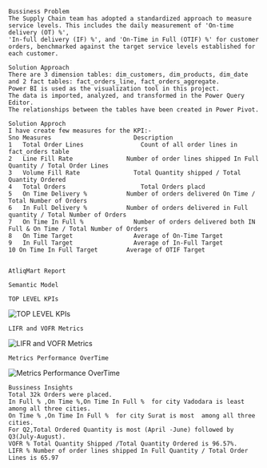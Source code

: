 ```
Bussiness Problem 
The Supply Chain team has adopted a standardized approach to measure service levels. This includes the daily measurement of 'On-time delivery (OT) %',
'In-full delivery (IF) %', and 'On-Time in Full (OTIF) %' for customer orders, benchmarked against the target service levels established for each customer.
```

```
Solution Approach
There are 3 dimension tables: dim_customers, dim_products, dim_date and 2 fact tables: fact_orders_line, fact_orders_aggregate.
Power BI is used as the visualization tool in this project.
The data is imported, analyzed, and transformed in the Power Query Editor.
The relationships between the tables have been created in Power Pivot.
```

```
Solution Approch
I have create few measures for the KPI:-
Sno	Measures		               Description
1	Total Order Lines		         Count of all order lines in fact_orders table
2	Line Fill Rate	             Number of order lines shipped In Full Quantity / Total Order Lines
3	Volume Fill Rate	           Total Quantity shipped / Total Quantity Ordered
4	Total Orders		             Total Orders placd
5	On Time Delivery %	         Number of orders delivered On Time / Total Number of Orders
6	In Full Delivery %	         Number of orders delivered in Full quantity / Total Number of Orders
7	On Time In Full %	           Number of orders delivered both IN Full & On Time / Total Number of Orders
8	On Time Target 		           Average of On-Time Target 
9	In Full Target 		           Average of In-Full Target
10 On Time In Full Target 		 Average of OTIF Target


AtliqMart Report
````
```Semantic Model ```


````
TOP LEVEL KPIs
````
![TOP LEVEL KPIs](https://github.com/user-attachments/assets/40430bfe-371d-4623-9e07-9e43d2d88e4f)

````
LIFR and VOFR Metrics
````
![LIFR and VOFR Metrics](https://github.com/user-attachments/assets/61160d3b-7b6f-473f-bbc4-eb224bf7bc60)

````
Metrics Performance OverTime
````
![Metrics Performance OverTime](https://github.com/user-attachments/assets/8d686418-9b96-4179-aa8b-fa7de479c142)


```
Bussiness Insights
Total 32k Orders were placed.
In Full % ,On Time %,On Time In Full %  for city Vadodara is least  among all three cities.
On Time % ,On Time In Full %  for city Surat is most  among all three cities.
For Q2,Total Ordered Quantity is most (April -June) followed by Q3(July-August).
VOFR % Total Quantity Shipped /Total Quantity Ordered is 96.57%.
LIFR % Number of order lines shipped In Full Quantity / Total Order Lines is 65.97



```
